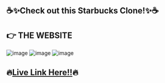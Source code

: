## ☕️✨Check out this Starbucks Clone!✨☕️
## 👉 THE WEBSITE
![image](https://github.com/HindCodes/Starbucks-Website-Clone/assets/121991962/087d5810-775e-415e-a48c-465038f08366)
![image](https://github.com/HindCodes/Starbucks-Website-Clone/assets/121991962/1b0dd867-3304-472e-b6a2-051259cf371c)
![image](https://github.com/HindCodes/Starbucks-Website-Clone/assets/121991962/fb4248d1-a0ad-4eba-8e52-682794bdcdb2)

## 🔥[Live Link Here!!](https://hindcodes.github.io/Starbucks-Website/)🔥



